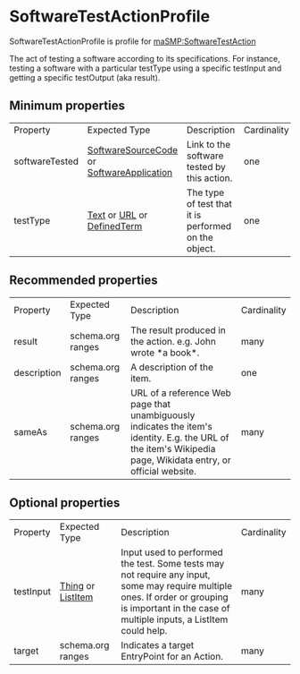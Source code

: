 <h1>SoftwareTestActionProfile</h1>

SoftwareTestActionProfile is profile for <a href='../../Types/SoftwareTestAction'>maSMP:SoftwareTestAction</a>

The act of testing a software according to its specifications. For instance, testing a software with a particular testType using a specific testInput and getting a specific testOutput (aka result).

## Minimum properties

<table>
<tr><td>Property</td><td>Expected Type</td><td>Description</td><td>Cardinality</td></tr>
<tr><td>softwareTested</td>                <td><a href='http://schema.org/SoftwareSourceCode' target='_blank'>SoftwareSourceCode</a> or <a href='http://schema.org/SoftwareApplication' target='_blank'>SoftwareApplication</a></td>          <td>Link to the software tested by this action.</td> <td>one</td></tr>
      <tr><td>testType</td> <td><a href='http://schema.org/Text' target='_blank'>Text</a> or <a href='http://schema.org/URL' target='_blank'>URL</a> or <a href='http://schema.org/DefinedTerm' target='_blank'>DefinedTerm</a></td> <td>The type of test that it is performed on the object.</td> <td>one</td></tr></table>

## Recommended properties

<table>
<tr><td>Property</td><td>Expected Type</td><td>Description</td><td>Cardinality</td></tr>
     <tr><td>result</td> <td>schema.org ranges</td>                                                                                                  <td>The result produced in the action. e.g. John wrote *a book*.</td> <td>many</td></tr>
<tr><td>description</td> <td>schema.org ranges</td>                                                                                                                                    <td>A description of the item.</td>  <td>one</td></tr>
     <tr><td>sameAs</td> <td>schema.org ranges</td> <td>URL of a reference Web page that unambiguously indicates the item's identity. E.g. the URL of the item's Wikipedia page, Wikidata entry, or official website.</td> <td>many</td></tr></table>

## Optional properties

<table>
<tr><td>Property</td><td>Expected Type</td><td>Description</td><td>Cardinality</td></tr>
<tr><td>testInput</td> <td><a href='http://schema.org/Thing' target='_blank'>Thing</a> or <a href='http://schema.org/ListItem' target='_blank'>ListItem</a></td> <td>Input used to performed the test. Some tests may not require any input, some may require multiple ones. If order or grouping is important in the case of multiple inputs, a ListItem could help.</td> <td>many</td></tr>
   <tr><td>target</td>                                                                                                                <td>schema.org ranges</td>                                                                                                                                                     <td>Indicates a target EntryPoint for an Action.</td> <td>many</td></tr></table>
